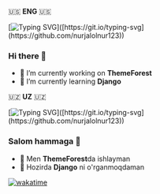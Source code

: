 🇺🇸 **ENG** 🇺🇸

[![Typing SVG](https://readme-typing-svg.demolab.com?font=Roboto+Condensed&pause=1000&color=023E8A&background=023E8A39&center=true&vCenter=true&width=435&lines=Hello%2C+I'm+Jalol;And+I'm+currently+working+on+ThemeForest;Thank+you+for+visiting!)]([https://git.io/typing-svg](https://github.com/nurjalolnur123))

### Hi there 👋


- 🔭 I’m currently working on **ThemeForest**
- 🌱 I’m currently learning **Django**

🇺🇿 **UZ** 🇺🇿

[![Typing SVG](https://readme-typing-svg.demolab.com?font=Roboto+Condensed&pause=1000&color=023E8A&background=023E8A39&center=true&vCenter=true&width=435&lines=Salom%2C+men+Jalolman;Va+men+hozirda+ThemeForestda+ishlayman;Tashrifingiz+uchun+rahmat!)]([https://git.io/typing-svg](https://github.com/nurjalolnur123))

### Salom hammaga 👋


- 🔭 Men **ThemeForest**da ishlayman
- 🌱 Hozirda **Django** ni o'rganmoqdaman

[![wakatime](https://wakatime.com/badge/user/1e9e2665-570d-4a4f-8a87-a9aff805ae5c.svg)](https://wakatime.com/@1e9e2665-570d-4a4f-8a87-a9aff805ae5c)
